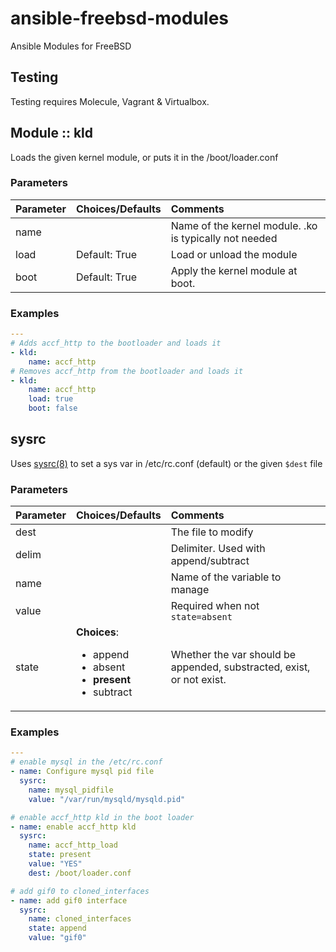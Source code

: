# ansible-freebsd-modules

Ansible Modules for FreeBSD

## Testing

Testing requires Molecule, Vagrant & Virtualbox. 

## Module :: kld

Loads the given kernel module, or puts it in the /boot/loader.conf

### Parameters

| Parameter | Choices/Defaults | Comments |
| :-------- | :--------------- | :----- |
| name      | | Name of the kernel module. .ko is typically not needed |
| load      | Default: True | Load or unload the module |
| boot      | Default: True | Apply the kernel module at boot. |

### Examples

```yaml
---
# Adds accf_http to the bootloader and loads it
- kld:
    name: accf_http
# Removes accf_http from the bootloader and loads it
- kld:
    name: accf_http
    load: true
    boot: false
```

## sysrc

Uses [sysrc(8)](https://www.freebsd.org/cgi/man.cgi?query=sysrc) to set a sys var in /etc/rc.conf (default) or the given
`$dest` file

### Parameters

| Parameter | Choices/Defaults | Comments |
| :-------- | :--------------- | :----- |
| dest      | | The file to modify |
| delim     | ` ` | Delimiter. Used with append/subtract |
| name      | | Name of the variable to manage |
| value     | | Required when not `state=absent` |
| state     | **Choices**: <ul><li>append<li>absent</li><li>**present**</li><li>subtract</li></ul> | Whether the var should be appended, substracted, exist, or not exist. |

### Examples

```yaml
---
# enable mysql in the /etc/rc.conf
- name: Configure mysql pid file
  sysrc:
    name: mysql_pidfile
    value: "/var/run/mysqld/mysqld.pid"

# enable accf_http kld in the boot loader
- name: enable accf_http kld
  sysrc:
    name: accf_http_load
    state: present
    value: "YES"
    dest: /boot/loader.conf

# add gif0 to cloned_interfaces
- name: add gif0 interface
  sysrc:
    name: cloned_interfaces
    state: append
    value: "gif0"
```
